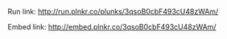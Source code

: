 Run link:
http://run.plnkr.co/plunks/3qsoB0cbF493cU48zWAm/

Embed link:
http://embed.plnkr.co/3qsoB0cbF493cU48zWAm/
